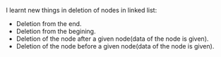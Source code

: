 I learnt new things in deletion of nodes in linked list:
 - Deletion from the end.
 - Deletion from the begining.
 - Deletion of the node after a given node(data of the node is given).
 - Deletion of the node before a given node(data of the node is given).
